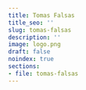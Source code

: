 ```yaml
---
title: Tomas Falsas
title_seo: ''
slug: tomas-falsas
description: ''
image: logo.png
draft: false
noindex: true
sections:
- file: tomas-falsas
---
```

